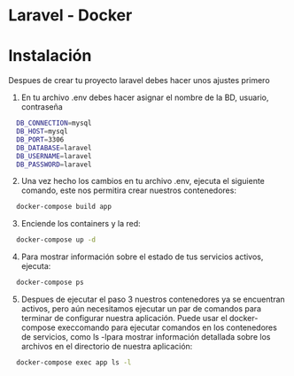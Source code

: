 # Laravel - Docker

# Instalación
Despues de crear tu proyecto laravel debes hacer unos ajustes primero
1. En tu archivo .env debes hacer asignar el nombre de la BD, usuario, contraseña
```bash
  DB_CONNECTION=mysql
  DB_HOST=mysql
  DB_PORT=3306
  DB_DATABASE=laravel
  DB_USERNAME=laravel
  DB_PASSWORD=laravel
```
2. Una vez hecho los cambios en tu archivo .env, ejecuta el siguiente comando, este nos permitira crear nuestros contenedores:
```bash
  docker-compose build app
```
3. Enciende los containers y la red:
```bash
  docker-compose up -d
```
4. Para mostrar información sobre el estado de tus servicios activos, ejecuta:
```bash
  docker-compose ps
```
5. Despues de ejecutar el paso 3 nuestros contenedores ya se encuentran activos, pero aún necesitamos ejecutar un par de comandos para terminar de configurar nuestra aplicación. Puede usar el docker-compose execcomando para ejecutar comandos en los contenedores de servicios, como ls -lpara mostrar información detallada sobre los archivos en el directorio de nuestra aplicación:
```bash
  docker-compose exec app ls -l
```
